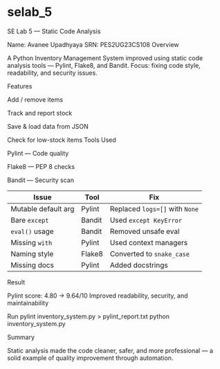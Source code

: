 # selab_5
SE Lab 5 — Static Code Analysis

Name: Avanee Upadhyaya
SRN: PES2UG23CS108
Overview

A Python Inventory Management System improved using static code analysis tools — Pylint, Flake8, and Bandit.
Focus: fixing code style, readability, and security issues.


Features

Add / remove items

Track and report stock

Save & load data from JSON

Check for low-stock items
Tools Used

 Pylint — Code quality

 Flake8 — PEP 8 checks

 Bandit — Security scan

 | Issue               | Tool   | Fix                            |
| ------------------- | ------ | ------------------------------ |
| Mutable default arg | Pylint | Replaced `logs=[]` with `None` |
| Bare `except`       | Bandit | Used `except KeyError`         |
| `eval()` usage      | Bandit | Removed unsafe eval            |
| Missing `with`      | Pylint | Used context managers          |
| Naming style        | Flake8 | Converted to `snake_case`      |
| Missing docs        | Pylint | Added docstrings               |


Result

 Pylint score: 4.80 → 9.64/10
 Improved readability, security, and maintainability

 Run
pylint inventory_system.py > pylint_report.txt
python inventory_system.py

Summary

Static analysis made the code cleaner, safer, and more professional — a solid example of quality improvement through automation.